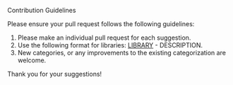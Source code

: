 Contribution Guidelines

Please ensure your pull request follows the following guidelines:

1. Please make an individual pull request for each suggestion.
2. Use the following format for libraries: [LIBRARY](LINK) - DESCRIPTION.
3. New categories, or any improvements to the existing categorization are welcome.

Thank you for your suggestions!
